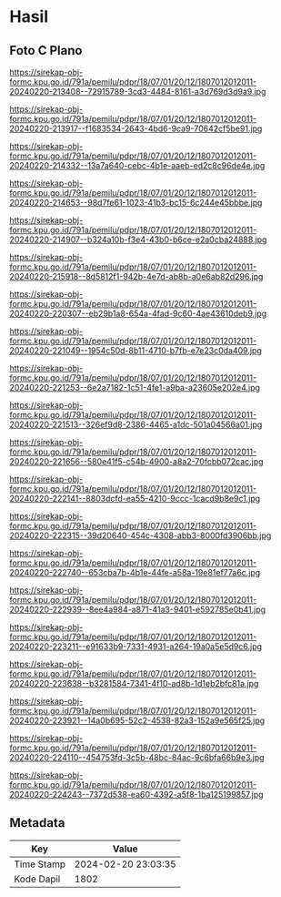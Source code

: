 # Hasil

## Foto C Plano

https://sirekap-obj-formc.kpu.go.id/791a/pemilu/pdpr/18/07/01/20/12/1807012012011-20240220-213408--72915789-3cd3-4484-8161-a3d769d3d9a9.jpg

https://sirekap-obj-formc.kpu.go.id/791a/pemilu/pdpr/18/07/01/20/12/1807012012011-20240220-213917--f1683534-2643-4bd6-9ca9-70642cf5be91.jpg

https://sirekap-obj-formc.kpu.go.id/791a/pemilu/pdpr/18/07/01/20/12/1807012012011-20240220-214332--13a7a640-cebc-4b1e-aaeb-ed2c8c96de4e.jpg

https://sirekap-obj-formc.kpu.go.id/791a/pemilu/pdpr/18/07/01/20/12/1807012012011-20240220-214653--98d7fe61-1023-41b3-bc15-6c244e45bbbe.jpg

https://sirekap-obj-formc.kpu.go.id/791a/pemilu/pdpr/18/07/01/20/12/1807012012011-20240220-214907--b324a10b-f3e4-43b0-b6ce-e2a0cba24888.jpg

https://sirekap-obj-formc.kpu.go.id/791a/pemilu/pdpr/18/07/01/20/12/1807012012011-20240220-215918--8d5812f1-942b-4e7d-ab8b-a0e6ab82d296.jpg

https://sirekap-obj-formc.kpu.go.id/791a/pemilu/pdpr/18/07/01/20/12/1807012012011-20240220-220307--eb29b1a8-654a-4fad-9c60-4ae43610deb9.jpg

https://sirekap-obj-formc.kpu.go.id/791a/pemilu/pdpr/18/07/01/20/12/1807012012011-20240220-221049--1954c50d-8b11-4710-b7fb-e7e23c0da409.jpg

https://sirekap-obj-formc.kpu.go.id/791a/pemilu/pdpr/18/07/01/20/12/1807012012011-20240220-221253--6e2a7182-1c51-4fe1-a9ba-a23605e202e4.jpg

https://sirekap-obj-formc.kpu.go.id/791a/pemilu/pdpr/18/07/01/20/12/1807012012011-20240220-221513--326ef9d8-2386-4465-a1dc-501a04566a01.jpg

https://sirekap-obj-formc.kpu.go.id/791a/pemilu/pdpr/18/07/01/20/12/1807012012011-20240220-221656--580e41f5-c54b-4900-a8a2-70fcbb072cac.jpg

https://sirekap-obj-formc.kpu.go.id/791a/pemilu/pdpr/18/07/01/20/12/1807012012011-20240220-222141--8803dcfd-ea55-4210-9ccc-1cacd9b8e9c1.jpg

https://sirekap-obj-formc.kpu.go.id/791a/pemilu/pdpr/18/07/01/20/12/1807012012011-20240220-222315--39d20640-454c-4308-abb3-8000fd3906bb.jpg

https://sirekap-obj-formc.kpu.go.id/791a/pemilu/pdpr/18/07/01/20/12/1807012012011-20240220-222740--653cba7b-4b1e-44fe-a58a-19e81ef77a6c.jpg

https://sirekap-obj-formc.kpu.go.id/791a/pemilu/pdpr/18/07/01/20/12/1807012012011-20240220-222939--8ee4a984-a871-41a3-9401-e592785e0b41.jpg

https://sirekap-obj-formc.kpu.go.id/791a/pemilu/pdpr/18/07/01/20/12/1807012012011-20240220-223211--e91633b9-7331-4931-a264-19a0a5e5d9c6.jpg

https://sirekap-obj-formc.kpu.go.id/791a/pemilu/pdpr/18/07/01/20/12/1807012012011-20240220-223638--b3281584-7341-4f10-ad8b-1d1eb2bfc81a.jpg

https://sirekap-obj-formc.kpu.go.id/791a/pemilu/pdpr/18/07/01/20/12/1807012012011-20240220-223921--14a0b695-52c2-4538-82a3-152a9e565f25.jpg

https://sirekap-obj-formc.kpu.go.id/791a/pemilu/pdpr/18/07/01/20/12/1807012012011-20240220-224110--454753fd-3c5b-48bc-84ac-9c6bfa66b9e3.jpg

https://sirekap-obj-formc.kpu.go.id/791a/pemilu/pdpr/18/07/01/20/12/1807012012011-20240220-224243--7372d538-ea60-4392-a5f8-1ba125199857.jpg


## Metadata

| Key        | Value               |
| ---------- | ------------------- |
| Time Stamp | 2024-02-20 23:03:35 |
| Kode Dapil | 1802                |



